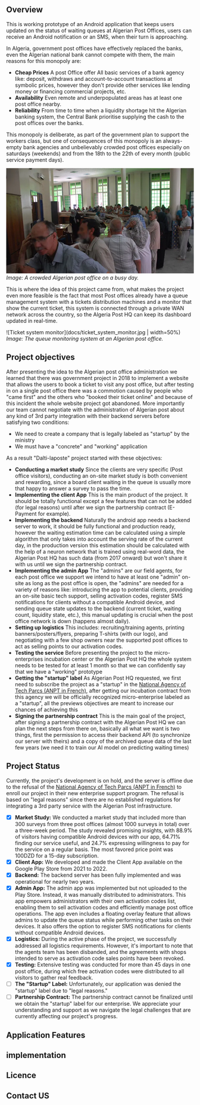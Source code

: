 
## Overview

This is working prototype of an Android application that keeps users updated on the status of waiting queues at Algerian Post Offices, users can receive an Android notification or an SMS, when their turn is approaching.

In Algeria, government post offices have effectively replaced the banks, even the Algerian national bank cannot compete with them, the main reasons for this monopoly are:

- **Cheap Prices** A post Office offer All basic services of a bank agency like: deposit, withdraws and account-to-account transactions at symbolic prices, however they don't provide other services like lending money or financing commercial projects, etc.
- **Availability** Even remote and underpopulated areas has at least one post office nearby.
- **Reliability** From time to time when a liquidity shortage hit the Algerian banking system, the Central Bank prioritise supplying the cash to the post offices over the banks.

This monopoly is deliberate, as part of the government plan to support the workers class, but one of consequences of this monopoly is an always-empty bank agencies and unbelievably crowded post offices especially on saturdays (weekends) and from the 18th to the 22th of every month (public service payment days).

![Crowded post office](docs/crowded_post_office.webp)
*Image: A crowded Algerian post office on a busy day.*

This is where the idea of this project came from, what makes the project even more feasible is the fact that most Post offices already have a queue management system with a tickets distribution machines and a monitor that show the current ticket, this system is connected through a private WAN network across the country, so the Algeria Post HQ can keep its dashboard updated in real-time.

![Ticket system monitor](docs/ticket_system_monitor.jpg | width=50%)
*Image: The queue monitoring system at an Algerian post office.*

## Project objectives 

After presenting the idea to the Algerian post office administration we learned that there was government project in 2018 to implement a website that allows the users to book a ticket to visit any post office, but after testing in on a single post office there was a commotion caused by people who "came first" and the others who "booked their ticket online" and because of this incident the whole website project got abandoned. More importantly our team cannot negotiate with the administration of Algerian post about any kind of 3rd party integration with their backend servers before satisfying two conditions:

+ We need to create a company that is legally labeled as "startup" by the ministry 
+ We must have a "concrete" and "working" application

As a result "Dalti-laposte" project started with these objectives:

- **Conducting a market study** Since the clients are very specific (Post office visitors), conducting an on-site market study is both convenient and rewarding, since a board client waiting in the queue is usually more that happy to answer a survey to pass the time.  
- **Implementing the client App** This is the main product of the project. It should be totally functional except a few features that can not be added (for legal reasons) until after we sign the partnership contract (E-Payment for example).
- **Implementing the backend** Naturally the android app needs a backend server to work, it should be fully functional and production ready, however the waiting estimation time can be calculated using a simple algorithm that only takes into account the serving rate of the current day, in the production version this estimation should be calculated with the help of a neuron network that is trained using real-word data, the Algerian Post HQ has such data (from 2017 onward) but won't share it with us until we sign the partnership contract.
- **Implementing the admin App** The "admins" are our field agents, for each post office we support we intend to have at least one "admin" on-site as long as the post office is open, the "admins" are needed for a variety of reasons like: introducing the app to potential clients, providing an on-site basic tech support, selling activation codes, register SMS notifications for clients without a compatible Android device, and sending queue state updates to the backend (current ticket, waiting count, liquidity state, etc.), this manual updating is crucial when the post office network is down (happens almost daily).
- **Setting up logistics** This includes: recruiting/training agents, printing banners/posters/flyers, preparing T-shirts (with our logo), and negotiating with a few shop owners near the supported post offices to act as selling points to our activation codes.
- **Testing the service** Before presenting the project to the micro-enterprises incubation center or the Algerian Post HQ the whole system needs to be tested for at least 1 month so that we can confidently say that we have a "working" prototype
- **Getting the "startup" label** As Algerian Post HQ requested, we first need to subscribe the project as a "startup" in the [National Agency of Tech Parcs (ANPT in French)](https://anpt.dz), after getting our incubation contract from this agency we will be officially recognized micro-enterprise labeled as a "startup", all the previews objectives are meant to increase our chances of achieving this 
- **Signing the partnership contract** This is the main goal of the project, after signing a partnership contract with the Algerian Post HQ we can plan the next steps from there on, basically all what we want is two things, first the permission to access their backend API (to synchronize our server with theirs) and a copy of the archived queue data of the last few years (we need it to train our AI model on predicting waiting times) 

## Project Status

Currently, the project's development is on hold, and the server is offline due to the refusal of the [National Agency of Tech Parcs (ANPT in French)](https://anpt.dz) to enroll our project in their new enterprise support program. The refusal is based on "legal reasons" since there are no established regulations for integrating a 3rd party service with the Algerian Post infrastructure.

- [x] **Market Study:** We conducted a market study that included more than 300 surveys from three post offices (almost 1000 surveys in total) over a three-week period. The study revealed promising insights, with 88.9% of visitors having compatible Android devices with our app, 64.71% finding our service useful, and 24.7% expressing willingness to pay for the service on a regular basis. The most favored price point was 100DZD for a 15-day subscription.
- [x] **Client App:** We developed and made the Client App available on the Google Play Store from 2021 to 2022.
- [x] **Backend:** The backend server has been fully implemented and was operational for nearly two years.
- [x] **Admin App:** The admin app was implemented but not uploaded to the Play Store. Instead, it was manually distributed to administrators. This app empowers administrators with their own activation codes list, enabling them to sell activation codes and efficiently manage post office operations. The app even includes a floating overlay feature that allows admins to update the queue status while performing other tasks on their devices. It also offers the option to register SMS notifications for clients without compatible Android devices.
- [x] **Logistics:** During the active phase of the project, we successfully addressed all logistics requirements. However, it's important to note that the agents team has been disbanded, and the agreements with shops intended to serve as activation code sales points have been revoked.
- [x] **Testing:** Extensive testing was conducted for more than 45 days in one post office, during which free activation codes were distributed to all visitors to gather real feedback.
- [ ] **The "Startup" Label:** Unfortunately, our application was denied the "startup" label due to "legal reasons."
- [ ] **Partnership Contract:** The partnership contract cannot be finalized until we obtain the "startup" label for our enterprise.
We appreciate your understanding and support as we navigate the legal challenges that are currently affecting our project's progress.

## Application Features



## implementation

## Licence

## Contact US


